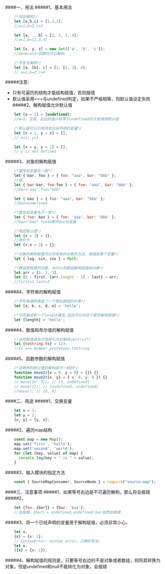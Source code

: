 ####一、用法
#####1、基本用法
```javascript
    /*完全解构*/
    let [a,b,c] = [1,2,3];
    //a=1,b=2,c=3
    
    let [a, ...b] = [1, 2, 3, 4];
    //a=1,b=[2,3,4]
    
    let [x, y, z] = new Set(['a', 'b', 'c']);
    //Generator函数也可以解构
    
    /*不完全解构*/
    let [a, [b], c] = [1, [2, 3], 4];
    // a=1,b=2,c=4
```
#####注意:
* 只有可遍历的结构才能结构赋值，否则报错
* 默认值采用===与undefined判定，如果不严格相等，则默认值设定失败
#####2、解构赋值允许默认值
```javascript
    let [a = 1] = [undefined];
    //a=1。注意，右边的值只有等于undefined时才能使用默认值
    
    /*默认值可以引用其他已经声明的变量*/
    let [x = 1, y = x] = [];
    // x=1; y=1
    
    let [x = y, y = 1] = [];     
    // y is not defined
```
#####3、对象的解构赋值
```javascript
    /*属性和变量名一致*/
    let { bar, foo } = { foo: "aaa", bar: "bbb" };
    //或
    let { bar:bar, foo:foo } = { foo: "aaa", bar: "bbb" };
    //bar="aaa",foo="bbb"
    
    let { baz } = { foo: "aaa", bar: "bbb" };
    //baz=undefined
    
    /*属性和变量名不一致*/
    let { foo: baz } = { foo: 'aaa', bar: 'bbb' };
    //baz="aaa" foo叫模式baz叫变量
    
    /*指定默认值*/
    let {x = 3} = {};
    //等价于
    let {x:x = 3} = {};
    
    /*对象的解构赋值可以将现有的对象的方法，赋值到某个变量*/
    let { log, sin, cos } = Math;
    
    /*数组是特殊的对象，也可以将数组解构赋值给对象*/
    let arr = [1, 2, 3];
    let {0 : first, [arr.length - 1] : last} = arr;
    //first=1,last=3
```
#####4、字符串的解构赋值
```javascript
    /*字符串被转换成了一个类似数组的对象*/
    let [a, b, c, d, e] = 'hello';
    
    /*字符串还有一个length属性,因此可以对这个属性解构赋值*/
    let {length} = 'hello'; 
```
#####4、数值和布尔值的解构赋值
```javascript
    /*会将数值或布尔值转化为对象Object(x)*/
    let {toString:ts} = 123;
    //ts === Number.prototype.toString
```
#####5、函数参数的解构赋值
```javascript
    /*这两种的默认值的解构是不一样的*/
    function move1({x = 0, y = 0} = {}) {}
    function move2({x, y} = { x: 0, y: 0 }) {}
    // move({x: 3}); // [3, undefined]
    // move({}); // [undefined, undefined]
    //move(); // [0, 0]
```

####二、用途
#####1、交换变量
```javascript
    let x = 1;
    let y = 2;
    [x, y] = [y, x];
```
#####2、遍历map结构
```javascript
    const map = new Map();
    map.set('first', 'hello');
    map.set('second', 'world');
    for (let [key, value] of map) {
      console.log(key + " is " + value);
    }
```
#####3、输入模块的指定方法
```javascript
    const { SourceMapConsumer, SourceNode } = require("source-map");
```

####三、注意事项
#####1、如果等号右边是不可遍历解构，那么将会报错
#####2、
```javascript
    let {foo: {bar}} = {baz: 'baz'};
    //会报错，{bar} = undefined,undefined.bar自然会报错
```
#####3、将一个已经声明的变量用于解构赋值，必须非常小心。
```javascript
    let x;
    {x} = {x: 1};
    // SyntaxError: syntax error。正确的写法:
    let x;
    ({x} = {x: 1});
```
#####4、解构赋值的规则是，只要等号右边的不是对象或者数组，则将其转换为对象，但是undefined和null不能转化为对象，会报错







